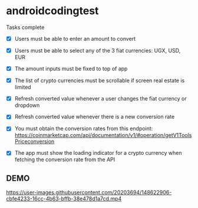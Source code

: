 # androidcodingtest

Tasks complete

- [x] Users must be able to enter an amount to convert
- [x] Users must be able to select any of the 3 fiat currencies: UGX, USD, EUR
- [x] The amount inputs must be fixed to top of app
- [x] The list of crypto currencies must be scrollable if screen real estate is limited
- [x] Refresh converted value whenever a user changes the fiat currency or dropdown
- [x] Refresh converted value whenever there is a new conversion rate
- [x] You must obtain the conversion rates from this endpoint:
https://coinmarketcap.com/api/documentation/v1/#operation/getV1ToolsPriceconversion

- [x] The app must show the loading indicator for a crypto currency when fetching the
conversion rate from the API

## DEMO

https://user-images.githubusercontent.com/20203694/148622906-cbfe4233-16cc-4b63-bffb-38e478d1a7cd.mp4

